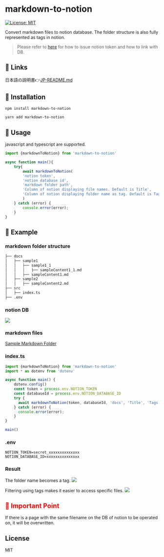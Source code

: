 # markdown-to-notion
[![License: MIT](https://img.shields.io/badge/License-MIT-yellow.svg)](https://opensource.org/licenses/MIT)

Convert markdown files to notion database. The folder structure is also fully represented as tags in notion.

> Please refer to [here](https://developers.notion.com/docs/getting-started) for how to issue notion token and how to link with DB.

## 🔗 Links
日本語の説明書👉[JP-README.md](https://github.com/Rujuu-prog/markdownToNotion/blob/main/README-JP.md)

## 🔽 Installation

```bash
npm install markdown-to-notion
```

```bash
yarn add markdown-to-notion
```

## 🔧 Usage

javascript and typescript are supported.

```typescript
import {markdownToNotion} from 'markdown-to-notion'

async function main(){
    try{
        await markdownToNotion(
        'notion token',
        'notion database id', 
        'markdown folder path', 
        'Column of notion displaying file names. Default is Title', 
        'Column of notion displaying folder name as tag. Default is Tags'
        )
    } catch (error) {
        console.error(error);
    }
}
```


## 🔰 Example

### markdown folder structure

```bash
├── docs
│   ├── sample1
│   │   ├── sample1_1
│   │   │   ├── sampleContent1_1.md
│   │   ├── sampleContent1.md
│   ├── sample2
│   │   ├── sampleContent2.md
├── src
│   ├── index.ts
├── .env
```

### notion DB

![](https://user-images.githubusercontent.com/81368541/228247308-30b798e0-b029-4d21-9a91-9d045f11997f.png)

### markdown files
[Sample Markdown Folder](https://github.com/Rujuu-prog/markdownToNotion/tree/main/sample/doc)

### index.ts

```typescript
import {markdownToNotion} from 'markdown-to-notion'
import * as dotenv from 'dotenv'

async function main() {
    dotenv.config()
    const token = process.env.NOTION_TOKEN
    const databaseId = process.env.NOTION_DATABASE_ID
    try {
      await markdownToNotion(token, databaseId, 'docs', 'Title', 'Tags');
    } catch (error) {
      console.error(error);
    }
}

main()
```

### .env

```.env
NOTION_TOKEN=secret_xxxxxxxxxxxxxx
NOTION_DATABASE_ID=xxxxxxxxxxxxxxx
```

### Result
The folder name becomes a tag.
![](https://user-images.githubusercontent.com/81368541/228250770-6c9912c6-bc2f-401c-967a-76e7ae15117a.png)

Filtering using tags makes it easier to access specific files.
![](https://user-images.githubusercontent.com/81368541/228253068-aa17bc25-5401-43c1-8ecc-d98f6a5c1ab9.png)

<h2 style="color:red;">👀 Important Point</h2>
If there is a page with the same filename on the DB of notion to be operated on, it will be overwritten.

## License

MIT

